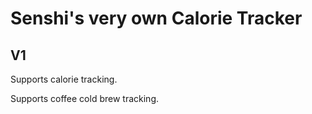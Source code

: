 # Senshi's very own Calorie Tracker

## V1

Supports calorie tracking. 

Supports coffee cold brew tracking.

